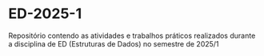 # ED-2025-1
Repositório contendo as atividades e trabalhos práticos realizados durante a disciplina de ED (Estruturas de Dados) no semestre de 2025/1
